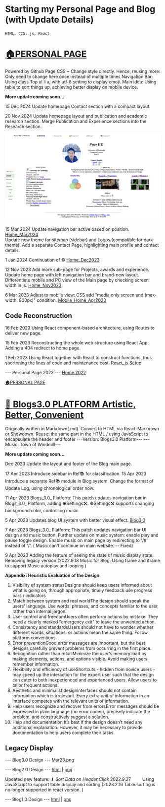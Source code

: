 # Starting my Personal Page and Blog (with Update Details)

    HTML, CCS, js, React

# [🏠PERSONAL PAGE](/#)

Powered by Github Page
CSS ~ Change style directly. Hence, reusing more: Only need to change here once instead of multiple times
Navigation Bar: Using class Top ul li a, with utf-8 setting to display emoji.
Main idea: Using table to sort things up, achieving better display on mobile device.

**More update coming soon...**

15 Dec 2024
Update homepage Contact section with a compact layout.

20 Nov 2024
Update homepage layout and publication and academic research section.
Merge Publication and Experience sections into the Research section.

![Home_Nov2024](asset/photo/Assignment/5/Home_Nov2024.png "Home Page v2 Nov 24")

15 Mar 2024
Update navigation bar active based on position. [Home_Mar2024](asset/photo/Assignment/5/Home_Mar2024.png "Home Page v2 Mar 24")  
Update new theme for sitemap (sidebar) and Logos (compatible for dark theme).
Add a separate Contact Page, highlighting main profile and contact details.



1 Jan 2024
Continuation of ©
[Home_Dec2023](asset/photo/Assignment/5/Home_Dec2023.png "Home Page v2 Dec 23")

12 Nov 2023
Add more sub-page for Projects, awards and experience.
Update home page with left navigation bar and brand-new layout.
Differentiate mobile and PC view of the Main page by checking screen width in js.
[Home_Nov2023](asset/photo/Assignment/5/Home_Nov2023.png "Home Page v2 Nov 23")

6 Mar 2023
Adjust to mobile view: CSS add "media only screen and (max-width: 800px)" condition.
[Mobile_Home_Apr2023](asset/photo/Assignment/5/Mobile_Home_Apr2023.png "Mobile View of Home Page")

Code Reconstruction
-------------------

16 Feb 2023
Using React component-based architecture, using Routes to deliver new page.

15 Feb 2023
Reconstructing the whole web structure using React App.
Adding a 404 redirect to home page.

1 Feb 2023
Using React together with React to construct functions, thus shortening the lines of code and maintenance cost.
[React_js Setup](asset/photo/Assignment/5/React_js.png "React_js")

\--- Personal Page 2022 ---
[Home 2022](asset/photo/Assignment/5/page.png "Personal Page 2022")

[🏠PERSONAL PAGE](/#)

# [📝 Blogs3.0 PLATFORM Artistic, Better, Convenient](/#/Blog_Sorting)

Originally written in Markdown(.md).
Convert to HTML via React-Markdown or [Showdown](https://showdownjs.com/).
Reuse: the same part in the HTML / using JavaScript to encapsulate the header and footer
\---Version: Blogs3.0 Platform---
\---Music: Town of Windmill---

**More update coming soon...**

Dec 2023
Update the layout and footer of the Blog main page.

17 Apr 2023
Introduce sidebar in Ref📚 for classification.
15 Apr 2023
Introduce a separate Ref📚 module in Blog system.
Change the format of Update Log, using chronological order now.

11 Apr 2023
Blogs_3.0_ Platform: This patch updates navigation bar in Blogs_3.0_ Platform, adding ⚙️Settings🛠️.
⚙️Settings🛠️ supports changing background color, controlling music.

5 Apr 2023
Updates blog UI system with better visual effect.
[Blog3.0](asset/photo/Assignment/5/blog3.0.png "Blog3.0")

7 Apr 2023
Blogs_3.0_ Platform: This patch updates navigation bar UI design and music button.
Further update on music system: enable play and pause toggle design.
Enable music on main page by redirecting to '/#' instead of '/'. ( Music can't continue on main website. -- Fixed)

9 Apr 2023
Adding the feature of seeing the state of music display state.
Removing legacy version (2022.9.18 Music for Blog: Using frame and iframe to support Music autoplay and looping )

**Appendix: Heuristic Evaluation of the Design**

1. Visibility of system statusDesigns should keep users informed about what is going on, through appropriate, timely feedback.use progress bars / indicators
2. Match between system and real worldThe design should speak the users' language. Use words, phrases, and concepts familiar to the user, rather than internal jargon.
3. User control and freedomUsers often perform actions by mistake. They need a clearly marked "emergency exit" to leave the unwanted action.
4. Consistency and standardsUsers should not have to wonder whether different words, situations, or actions mean the same thing. Follow platform conventions.
5. Error preventionGood error messages are important, but the best designs carefully prevent problems from occurring in the first place.
6. Recognition rather than recallMinimize the user's memory load by making elements, actions, and options visible. Avoid making users remember information.
7. Flexibility and efficiency of useShortcuts - hidden from novice users - may speed up the interaction for the expert user such that the design can cater to both inexperienced and experienced users. Allow users to tailor frequent actions.
8. Aesthetic and minimalist designInterfaces should not contain information which is irrelevant. Every extra unit of information in an interface competes with the relevant units of information.
9. Help users recognize and recover from errorsError messages should be expressed in plain language (no error codes), precisely indicate the problem, and constructively suggest a solution.
10. Help and documentation
    It’s best if the design doesn’t need any additional explanation. However, it may be necessary to provide documentation to help users complete their tasks.

## Legacy Display

\--- Blog3.0 Design --- [Mar23.png](asset/photo/Assignment/5/BlogMar23.png "Blog3.0_Mar23")

\--- Blog2.0 Design --- [html](/asset/blog/blog_directory_Storting.html) | [png](asset/photo/Assignment/5/blog2.0.png "Blog2.0")

Updated new feature: ⬇ _Sort Data on Header Click_
2022.9.27
      Using JavaScript to support table display and sorting
(2023.2.16 Table sorting is no longer supported in react version. )



\--- Blog1.0 Design --- [html](/asset/blog/blog_directory.html) | [png](asset/photo/Assignment/5/blog.png "Blog1.0")


